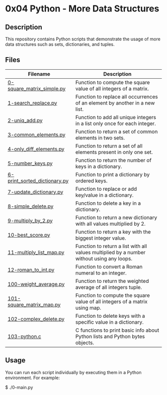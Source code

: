 # 0x04 Python - More Data Structures

## Description
This repository contains Python scripts that demonstrate the usage of more data structures such as sets, dictionaries, and tuples.

## Files

| Filename                  | Description                             |
|---------------------------|-----------------------------------------|
| [0-square_matrix_simple.py](./0-square_matrix_simple.py) | Function to compute the square value of all integers of a matrix. |
| [1-search_replace.py](./1-search_replace.py) | Function to replace all occurrences of an element by another in a new list. |
| [2-uniq_add.py](./2-uniq_add.py) | Function to add all unique integers in a list only once for each integer. |
| [3-common_elements.py](./3-common_elements.py) | Function to return a set of common elements in two sets. |
| [4-only_diff_elements.py](./4-only_diff_elements.py) | Function to return a set of all elements present in only one set. |
| [5-number_keys.py](./5-number_keys.py) | Function to return the number of keys in a dictionary. |
| [6-print_sorted_dictionary.py](./6-print_sorted_dictionary.py) | Function to print a dictionary by ordered keys. |
| [7-update_dictionary.py](./7-update_dictionary.py) | Function to replace or add key/value in a dictionary. |
| [8-simple_delete.py](./8-simple_delete.py) | Function to delete a key in a dictionary. |
| [9-multiply_by_2.py](./9-multiply_by_2.py) | Function to return a new dictionary with all values multiplied by 2. |
| [10-best_score.py](./10-best_score.py) | Function to return a key with the biggest integer value. |
| [11-multiply_list_map.py](./11-multiply_list_map.py) | Function to return a list with all values multiplied by a number without using any loops. |
| [12-roman_to_int.py](./12-roman_to_int.py) | Function to convert a Roman numeral to an integer. |
| [100-weight_average.py](./100-weight_average.py) | Function to return the weighted average of all integers tuple. |
| [101-square_matrix_map.py](./101-square_matrix_map.py) | Function to compute the square value of all integers of a matrix using map. |
| [102-complex_delete.py](./102-complex_delete.py) | Function to delete keys with a specific value in a dictionary. |
| [103-python.c](./103-python.c) | C functions to print basic info about Python lists and Python bytes objects. |

## Usage
You can run each script individually by executing them in a Python environment. For example:

$ ./0-main.py
